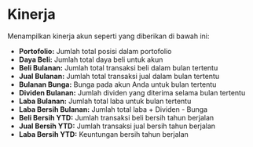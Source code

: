 # **Kinerja**

Menampilkan kinerja akun seperti yang diberikan di bawah ini:
- **Portofolio:** Jumlah total posisi dalam portofolio
- **Daya Beli:** Jumlah total daya beli untuk akun
- **Beli Bulanan:** Jumlah total transaksi beli dalam bulan tertentu
- **Jual Bulanan:** Jumlah total transaksi jual dalam bulan tertentu
- **Bulanan Bunga:** Bunga pada akun Anda untuk bulan tertentu
- **Dividen Bulanan:** Jumlah dividen yang diterima selama bulan tertentu
- **Laba Bulanan:** Jumlah total laba untuk bulan tertentu
- **Laba Bersih Bulanan:** Jumlah total laba + Dividen - Bunga
- **Beli Bersih YTD:** Jumlah transaksi beli bersih tahun berjalan
- **Jual Bersih YTD:** Jumlah transaksi jual bersih tahun berjalan
- **Laba Bersih YTD:** Keuntungan bersih tahun berjalan